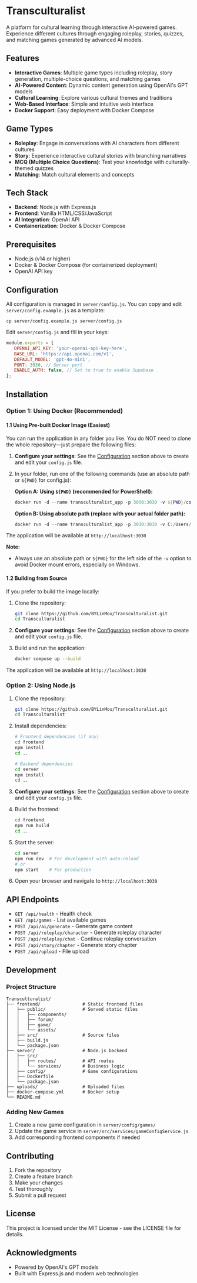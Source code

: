 # Transculturalist

A platform for cultural learning through interactive AI-powered games. Experience different cultures through engaging roleplay, stories, quizzes, and matching games generated by advanced AI models.

## Features

- **Interactive Games**: Multiple game types including roleplay, story generation, multiple-choice questions, and matching games
- **AI-Powered Content**: Dynamic content generation using OpenAI's GPT models
- **Cultural Learning**: Explore various cultural themes and traditions
- **Web-Based Interface**: Simple and intuitive web interface
- **Docker Support**: Easy deployment with Docker Compose

## Game Types

- **Roleplay**: Engage in conversations with AI characters from different cultures
- **Story**: Experience interactive cultural stories with branching narratives
- **MCQ (Multiple Choice Questions)**: Test your knowledge with culturally-themed quizzes
- **Matching**: Match cultural elements and concepts

## Tech Stack

- **Backend**: Node.js with Express.js
- **Frontend**: Vanilla HTML/CSS/JavaScript
- **AI Integration**: OpenAI API
- **Containerization**: Docker & Docker Compose


## Prerequisites

- Node.js (v14 or higher)
- Docker & Docker Compose (for containerized deployment)
- OpenAI API key

## Configuration

All configuration is managed in `server/config.js`. You can copy and edit `server/config.example.js` as a template:

```
cp server/config.example.js server/config.js
```

Edit `server/config.js` and fill in your keys:

```javascript
module.exports = {
   OPENAI_API_KEY: 'your-openai-api-key-here',
   BASE_URL: 'https://api.openai.com/v1',
   DEFAULT_MODEL: 'gpt-4o-mini',
   PORT: 3030, // Server port
   ENABLE_AUTH: false, // Set to true to enable Supabase 
};
```

## Installation

### Option 1: Using Docker (Recommended)

#### 1.1 Using Pre-built Docker Image (Easiest)

You can run the application in any folder you like. You do NOT need to clone the whole repository—just prepare the following files:

1. **Configure your settings**: See the [Configuration](#configuration) section above to create and edit your `config.js` file.

2. In your folder, run one of the following commands (use an absolute path or `${PWD}` for config.js):

   **Option A: Using `${PWD}` (recommended for PowerShell):**
   ```powershell
   docker run -d --name transculturalist_app -p 3030:3030 -v ${PWD}/config.js:/app/server/config.js:ro -e NODE_ENV=production ghcr.io/bylinmou/transculturalist:latest
   ```

   **Option B: Using absolute path (replace with your actual folder path):**
   ```powershell
   docker run -d --name transculturalist_app -p 3030:3030 -v C:/Users/YourName/YourFolder/config.js:/app/server/config.js:ro -e NODE_ENV=production ghcr.io/bylinmou/transculturalist:latest
   ```

The application will be available at `http://localhost:3030`

**Note:**
- Always use an absolute path or `${PWD}` for the left side of the `-v` option to avoid Docker mount errors, especially on Windows.

#### 1.2 Building from Source

If you prefer to build the image locally:

1. Clone the repository:
   ```bash
   git clone https://github.com/BYLinMou/Transculturalist.git
   cd Transculturalist
   ```

2. **Configure your settings**: See the [Configuration](#configuration) section above to create and edit your `config.js` file.

3. Build and run the application:
   ```bash
   docker compose up --build
   ```

The application will be available at `http://localhost:3030`


### Option 2: Using Node.js

1. Clone the repository:
   ```bash
   git clone https://github.com/BYLinMou/Transculturalist.git
   cd Transculturalist
   ```

2. Install dependencies:
   ```bash
   # Frontend dependencies (if any)
   cd frontend
   npm install
   cd ..

   # Backend dependencies
   cd server
   npm install
   cd ..
   ```

3. **Configure your settings**: See the [Configuration](#configuration) section above to create and edit your `config.js` file.

4. Build the frontend:
   ```bash
   cd frontend
   npm run build
   cd ..
   ```

5. Start the server:
   ```bash
   cd server
   npm run dev  # For development with auto-reload
   # or
   npm start    # For production
   ```

6. Open your browser and navigate to `http://localhost:3030`

## API Endpoints

- `GET /api/health` - Health check
- `GET /api/games` - List available games
- `POST /api/ai/generate` - Generate game content
- `POST /api/roleplay/character` - Generate roleplay character
- `POST /api/roleplay/chat` - Continue roleplay conversation
- `POST /api/story/chapter` - Generate story chapter
- `POST /api/upload` - File upload

## Development

### Project Structure

```
Transculturalist/
├── frontend/                # Static frontend files
│   ├── public/              # Served static files
│   │   ├── components/
│   │   ├── forum/
│   │   ├── game/
│   │   └── assets/
│   ├── src/                 # Source files
│   ├── build.js
│   └── package.json
├── server/                  # Node.js backend
│   ├── src/
│   │   ├── routes/          # API routes
│   │   └── services/        # Business logic
│   ├── config/              # Game configurations
│   ├── Dockerfile
│   └── package.json
├── uploads/                 # Uploaded files
├── docker-compose.yml       # Docker setup
└── README.md
```

### Adding New Games

1. Create a new game configuration in `server/config/games/`
2. Update the game service in `server/src/services/gameConfigService.js`
3. Add corresponding frontend components if needed

## Contributing

1. Fork the repository
2. Create a feature branch
3. Make your changes
4. Test thoroughly
5. Submit a pull request

## License

This project is licensed under the MIT License - see the LICENSE file for details.

## Acknowledgments

- Powered by OpenAI's GPT models
- Built with Express.js and modern web technologies
